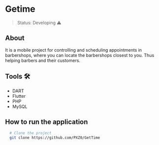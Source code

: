 # Getime
>Status: Developing ⚠️

## About

It is a mobile project for controlling and scheduling appointments in barbershops, where you can locate the barbershops closest to you. Thus helping barbers and their customers.


## Tools 🛠️

- DART
- Flutter
- PHP
- MySQL

## How to run the application

````bash
  # Clone the project
  git clone https://github.com/PXZ0/GetTime
````
